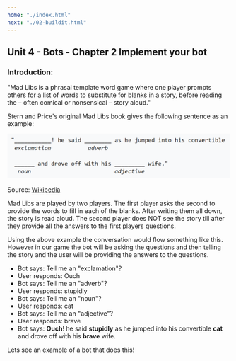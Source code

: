 ```yaml
---
home: "./index.html"
next: "./02-buildit.html"
---
```


## Unit 4 - Bots - Chapter 2 Implement your bot


### Introduction:

"Mad Libs is a phrasal template word game where one player prompts others for a list of words to substitute for blanks in a story, before reading the – often comical or nonsensical – story aloud." 

Stern and Price's original Mad Libs book gives the following sentence as an example:

![Mad Libs Example](./img/ml01.png)

Source: [Wikipedia](https://en.wikipedia.org/wiki/Mad_Libs)

Mad Libs are played by two players. The first player asks the second to provide the words to fill in each of the blanks. After writing them all down, the story is read aloud. The second player does NOT see the story till after they provide all the answers to the first players questions.

Using the above example the conversation would flow something like this. However in our game the bot will be asking the questions and then telling the story and the user will be providing the answers to the questions.

- Bot says: Tell me an "exclamation"?
- User responds: Ouch
- Bot says: Tell me an "adverb"?
- User responds: stupidly
- Bot says: Tell me an "noun"?
- User responds: cat
- Bot says: Tell me an "adjective"?
- User responds: brave
- Bot says: **Ouch**! he said **stupidly** as he jumped into his convertible **cat** and drove off with his **brave** wife.


Lets see an example of a bot that does this!
